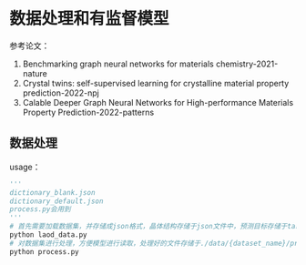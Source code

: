 # 数据处理和有监督模型
参考论文：
1. Benchmarking graph neural networks for materials chemistry-2021-nature
2. Crystal twins: self-supervised learning for crystalline material property prediction-2022-npj
3. Calable Deeper Graph Neural Networks for High-performance Materials Property Prediction-2022-patterns

## 数据处理
usage：
```python
'''
dictionary_blank.json
dictionary_default.json
process.py会用到
'''
# 首先需要加载数据集，并存储成json格式，晶体结构存储于json文件中，预测目标存储于target.csv中
python laod_data.py
# 对数据集进行处理，方便模型进行读取，处理好的文件存储于./data/{dataset_name}/processed/data.pt中
python process.py
```



